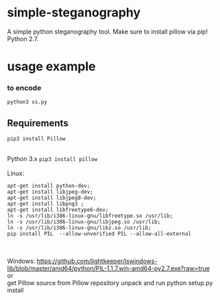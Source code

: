 # simple-steganography
A simple python steganography tool. Make sure to install pillow via pip! Python 2.7.

# usage example

### to encode
<code>python3 ss.py</code>

## Requirements

<code>pip3 install Pillow</code>
<br>
<br>

Python 3.x
<code>pip3 install pillow</code>
<br><br>
Linux:
```
apt-get install python-dev;
apt-get install libjpeg-dev;
apt-get install libjpeg8-dev;
apt-get install libpng3 ;
apt-get install libfreetype6-dev;
ln -s /usr/lib/i386-linux-gnu/libfreetype.so /usr/lib;
ln -s /usr/lib/i386-linux-gnu/libjpeg.so /usr/lib;
ln -s /usr/lib/i386-linux-gnu/libz.so /usr/lib;
pip install PIL  --allow-unverified PIL --allow-all-external
```
<br><br>
Windows:
https://github.com/lightkeeper/lswindows-lib/blob/master/amd64/python/PIL-1.1.7.win-amd64-py2.7.exe?raw=true<br>
or<br>
get Pillow source from Pillow repository unpack and run
python setup.py install
